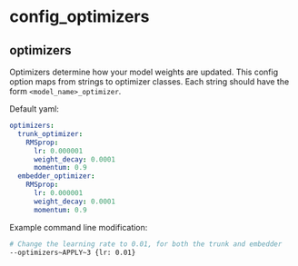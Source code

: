 # config_optimizers

## optimizers
Optimizers determine how your model weights are updated. This config option maps from strings to optimizer classes. Each string should have the form ```<model_name>_optimizer```.

Default yaml:
```yaml
optimizers:
  trunk_optimizer:
    RMSprop:
      lr: 0.000001
      weight_decay: 0.0001
      momentum: 0.9
  embedder_optimizer:
    RMSprop:
      lr: 0.000001
      weight_decay: 0.0001
      momentum: 0.9
```

Example command line modification:
```bash
# Change the learning rate to 0.01, for both the trunk and embedder
--optimizers~APPLY~3 {lr: 0.01}
```
